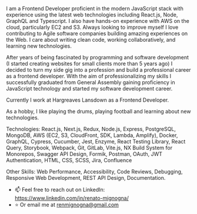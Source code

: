 I am a Frontend Developer proficient in the modern JavaScript stack with experience using the latest web technologies including React.js, Node, GraphQL and Typescript. I also have hands-on experience with AWS on the cloud, particularly EC2 and S3. Always looking to improve myself I love contributing to Agile software companies building amazing experiences on the Web. I care about writing clean code, working collaboratively, and learning new technologies.

After years of being fascinated by programming and software development (I started creating websites for small clients more than 5 years ago) I decided to turn my side gig into a profession and build a professional career as a frontend developer. With the aim of professionalizing my skills I successfully graduated from General Assembly gaining proficiency in JavaScript technology and started my software development career.

Currently I work at Hargreaves Lansdown as a Frontend Developer.

As a hobby, I like playing the drums, playing football and learning about new technologies.

Technologies: React.js, Next.js, Redux, Node.js, Express, PostgreSQL, MongoDB, AWS (EC2, S3, CloudFront, SDK, Lambda, Amplify), Docker, GraphQL, Cypress, Cucumber, Jest, Enzyme, React Testing Library, React Query, Storybook, Webpack, Git, GitLab, Vite.js, NX Build System for Monorepos, Swagger API Design, Formik, Postman, OAuth, JWT Authentication, HTML, CSS, SCSS, Jira, Confluence

Other Skills: Web Performance, Accessibility, Code Reviews, Debugging, Responsive Web Development, REST API Design, Documentation.


- 📫 Feel free to reach out on LinkedIn: https://www.linkedin.com/in/renato-mignogna/
- ⭐️ Or email me at renmignogna@gmail.com

